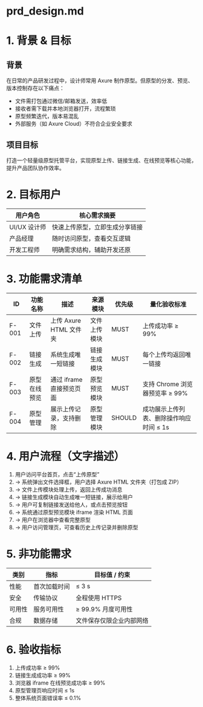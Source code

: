 # prd_design.md

# 1. 背景 & 目标

## 背景
在日常的产品研发过程中，设计师常用 Axure 制作原型。但原型的分发、预览、版本控制存在以下痛点：

- 文件需打包通过微信/邮箱发送，效率低
- 接收者需下载并本地浏览器打开，流程繁琐
- 原型频繁迭代，版本易混乱
- 外部服务（如 Axure Cloud）不符合企业安全要求

## 项目目标
打造一个轻量级原型托管平台，实现原型上传、链接生成、在线预览等核心功能，提升产品团队协作效率。

# 2. 目标用户

| 用户角色     | 核心需求摘要 |
|--------------|---------------|
| UI/UX 设计师 | 快速上传原型，立即生成分享链接 |
| 产品经理     | 随时访问原型，查看交互逻辑 |
| 开发工程师   | 明确需求结构，辅助开发还原 |

# 3. 功能需求清单

| ID    | 功能名称       | 描述 | 来源模块       | 优先级 | 量化验收标准 |
|-------|----------------|------|----------------|--------|----------------|
| F-001 | 文件上传       | 上传 Axure HTML 文件夹 | 文件上传模块   | MUST   | 上传成功率 ≥ 99% |
| F-002 | 链接生成       | 系统生成唯一短链接       | 链接生成模块   | MUST   | 每个上传均返回唯一链接 |
| F-003 | 原型在线预览   | 通过 iframe 直接预览页面 | 原型预览模块   | MUST   | 支持 Chrome 浏览器预览率 ≥ 99% |
| F-004 | 原型管理       | 展示上传记录，支持删除  | 原型管理模块   | SHOULD | 成功展示上传列表、删除操作响应时间 ≤ 1s |

# 4. 用户流程（文字描述）

1. 用户访问平台首页，点击“上传原型”
2. → 系统弹出文件选择框，用户选择 Axure HTML 文件夹（打包成 ZIP）
3. → 文件上传模块处理上传，返回上传成功消息
4. → 链接生成模块自动生成唯一短链接，展示给用户
5. → 用户可复制链接发送给他人，或点击预览按钮
6. → 系统通过原型预览模块 iframe 渲染 HTML 页面
7. → 用户在浏览器中查看完整原型
8. → 用户访问管理页，可查看历史上传记录并删除原型

# 5. 非功能需求

| 类别     | 指标         | 目标值 / 约束             |
|----------|--------------|----------------------------|
| 性能     | 首次加载时间 | ≤ 3 s                      |
| 安全     | 传输协议     | 全程使用 HTTPS             |
| 可用性   | 服务可用性   | ≥ 99.9% 月度可用性         |
| 合规     | 数据存储     | 文件保存仅限企业内部网络   |

# 6. 验收指标

1. 上传成功率 ≥ 99%
2. 链接生成成功率 ≥ 99%
3. 浏览器 iframe 在线预览成功率 ≥ 99%
4. 原型管理页响应时间 ≤ 1s
5. 整体系统页面错误率 ≤ 0.1%